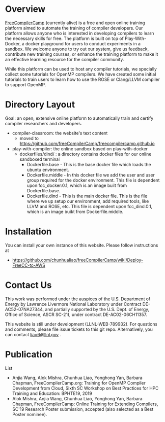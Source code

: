 # Overview
[FreeCompilerCamp](http://freecompilercamp.org) (currently alive) is a free and open online training platform aimed to automate the training of compiler developers. Our platform allows anyone who is interested in developing compilers to learn the necessary skills for free. The platform is built on top of Play-With-Docker, a docker playground for users to conduct experiments in a sandbox. We welcome anyone to try out our system, give us feedback, contribute new training courses, or enhance the training platform to make it an effective learning resource for the compiler community.

While this platform can be used to host any compiler tutorials, we specially collect some tutorials for OpenMP compilers. We have created some initial tutorials to train users to learn how to use the ROSE or Clang/LLVM compiler to support OpenMP.

# Directory Layout
Goal: an open, extensive online platform to automatically train and certify compiler researchers and developers.
* compiler-classroom: the website's text content
  * moved to https://github.com/freeCompilerCamp/freecompilercamp.github.io
* play-with-compiler: the online sandbox based on play-with-docker
  * dockerfiles/dind/ : a directory contains docker files for our online sandboxed terminal
    * Dockerfile.base - This is the base docker file which loads the ubuntu environment.
    * Dockerfile.middle - In this docker file we add the user and user group required for the docker environment. This file is dependent upon fcc_docker:0.1, which is an image built from Dockerfile.base.
    * Dockerfile.dind - This is the main docker file. This is the file where we up setup our environment, add required tools, like LLVM and ROSE, etc. This file is dependent upon fcc_dind:0.1, which is an image buikt from Dockerfile.middle.

# Installation
You can install your own instance of this website. Please follow instructions at 
* https://github.com/chunhualiao/freeCompilerCamp/wiki/Deploy-FreeCC-to-AWS

# Contact Us
This work was performed under the auspices of the U.S. Department of Energy by Lawrence Livermore National Laboratory under Contract DE-AC52-07NA27344, and partially supported by the U.S. Dept. of Energy, Office of Science, ASCR SC-21), under contract DE-AC02-06CH11357. 

This website is still under development (LLNL-WEB-789932). For questions and comments, please file issue tickets to this git repo. Alternatively, you can contact liao6@llnl.gov .

# Publication
List
* Anjia Wang, Alok Mishra, Chunhua Liao, Yonghong Yan, Barbara Chapman, FreeCompilerCamp.org: Training for OpenMP Compiler Development from Cloud, Sixth SC Workshop on Best Practices for HPC Training and Education: BPHTE19, 2019
* Alok Mishra, Anjia Wang, Chunhua Liao, Yonghong Yan, Barbara Chapman, FreeCompilerCamp: Online Training for Extending Compilers, SC'19 Research Poster submission, accepted (also selected as a Best Poster nominee).
